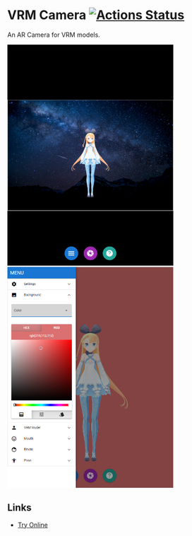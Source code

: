 # VRM Camera [![Actions Status](https://github.com/rogeraabbccdd/VRM-Camera/workflows/Deploy/badge.svg)](https://github.com/rogeraabbccdd/VRM-Camera/actions)
An AR Camera for VRM models.  

<img src="./screenshots/1.png" height="500">  <img src="./screenshots/2.png" height="500">

## Links
- [Try Online](http://rogeraabbccdd.github.io/VRM-Camera)

